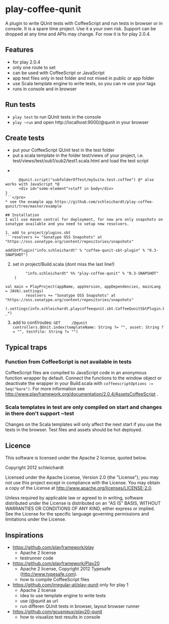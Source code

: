 # play-coffee-qunit
A plugin to write QUnit tests with CoffeeScript and run tests in browser or in console.
It is a spare time project. Use it a your own risk. Support can be dropped at any time and APIs may change.
For now it is for play 2.0.4.

## Features
* for play 2.0.4
* only one route to set
* can be used with CoffeeScript or JavaScript
* app test files only in test folder and not mixed in public or app folder
* use Scala template engine to write tests, so you can re use your tags
* runs in console and in browser


## Run tests
* `play test` to run QUnit tests in the console
* `play ~run` and open http://localhost:9000/@qunit in your browser

## Create tests
* put your CoffeeScript QUnit test in the test folder
* put a scala template in the folder test/views of your project, i.e. test/views/test/sub1/sub2/test1.scala.html and load the test script
* <pre>
```@qunit.test {
      @qunit.script("subfolderOfTest/mySuite.test.coffee") @* also works with JavaScript *@
      <div id="some-element">stuff in body</div>
}
```</pre>
* see the example app https://github.com/schleichardt/play-coffee-qunit/tree/master/example

## Installation
I will use maven central for deployment, for now are only snapshots on sonatype available and you need to setup new resolvers.

1. add to project/plugins.sbt
```resolvers += "Sonatype OSS Snapshots" at "https://oss.sonatype.org/content/repositories/snapshots"

addSbtPlugin("info.schleichardt" % "coffee-qunit-sbt-plugin" % "0.3-SNAPSHOT")
```
2. set in project/Build.scala (dont miss the last line!)
```val appDependencies = Seq(
         "info.schleichardt" %% "play-coffee-qunit" % "0.3-SNAPSHOT"
    )

val main = PlayProject(appName, appVersion, appDependencies, mainLang = JAVA).settings(
         resolvers += "Sonatype OSS Snapshots" at "https://oss.sonatype.org/content/repositories/snapshots"
       ).settings(info.schleichardt.playcoffeequnit.sbt.CoffeeQunitSbtPlugin.buildPipelineSettings(): _*)
```
3. add to conf/routes: `GET     /@qunit                     controllers.QUnit.index(templateName: String ?= "", asset: String ?= "", testFile: String ?= "")`

## Typical traps

### Function from CoffeeScript is not available in tests
CoffeeScript files are compiled to JavaScript code in an anonymous function wrapper by default.
Connect the functions to the window object or deactivate the wrapper in your Build.scala with `coffeescriptOptions := Seq("bare")`.
For more information see http://www.playframework.org/documentation/2.0.4/AssetsCoffeeScript .

### Scala templates in test are only compiled on start and changes in there don't support ~test
Changes on the Scala templates will only affect the next start if you use the tests in the browser. Test files and assets should be hot deployed.

## Licence

This software is licensed under the Apache 2 license, quoted below.

Copyright 2012 schleichardt

Licensed under the Apache License, Version 2.0 (the "License"); you may not use this project except in compliance with the License. You may obtain a copy of the License at http://www.apache.org/licenses/LICENSE-2.0.

Unless required by applicable law or agreed to in writing, software distributed under the License is distributed on an "AS IS" BASIS, WITHOUT WARRANTIES OR CONDITIONS OF ANY KIND, either express or implied. See the License for the specific language governing permissions and limitations under the License.

## Inspirations
* https://github.com/playframework/play
    * Apache 2 license
    * testrunner code
* https://github.com/playframework/Play20
    * Apache 2 license, Copyright 2012 Typesafe (http://www.typesafe.com).
    * how to compile CoffeeScript files
* https://github.com/irregular-at/play-qunit only for play 1
    * Apache 2 license
    * idea to use template engine to write tests
    * use /@qunit as url
    * run differen QUnit tests in browser, layout browser runner
* https://github.com/gcusnieux/play20-qunit
    * how to visualize test results in console
